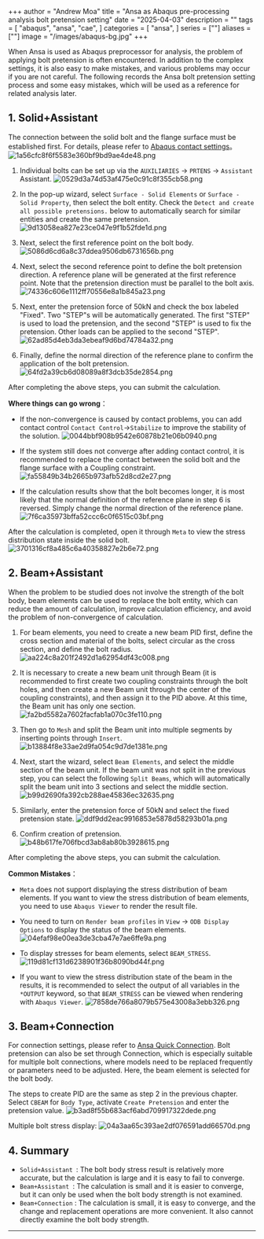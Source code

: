 +++
author = "Andrew Moa"
title = "Ansa as Abaqus pre-processing analysis bolt pretension setting"
date = "2025-04-03"
description = ""
tags = [
    "abaqus",
    "ansa",
    "cae",
]
categories = [
    "ansa",
]
series = [""]
aliases = [""]
image = "/images/abaqus-bg.jpg"
+++

When Ansa is used as Abaqus preprocessor for analysis, the problem of applying bolt pretension is often encountered. In addition to the complex settings, it is also easy to make mistakes, and various problems may occur if you are not careful. The following records the Ansa bolt pretension setting process and some easy mistakes, which will be used as a reference for related analysis later.

## 1. Solid+Assistant 

The connection between the solid bolt and the flange surface must be established first. For details, please refer to [Abaqus contact settings](../2025-03-10-abaqus-contact/)。
![1a56cfc8f6f5583e360bf9bd9ae4de48.png](./images/1a56cfc8f6f5583e360bf9bd9ae4de48.png)

 1. Individual bolts can be set up via the `AUXILIARIES` → `PRTENS` → `Assistant` Assistant.
 ![0529d3a74d53af475e0c91c8f355cb58.png](./images/0529d3a74d53af475e0c91c8f355cb58.png)

 2. In the pop-up wizard, select `Surface - Solid Elements` or `Surface - Solid Property`, then select the bolt entity. Check the `Detect and create all possible pretensions.` below to automatically search for similar entities and create the same pretension.
 ![9d13058ea827e23ce047e9f1b52fde1d.png](./images/9d13058ea827e23ce047e9f1b52fde1d.png)

 3. Next, select the first reference point on the bolt body.
 ![5086d6cd6a8c37ddea9506db6731656b.png](./images/5086d6cd6a8c37ddea9506db6731656b.png)

4. Next, select the second reference point to define the bolt pretension direction. A reference plane will be generated at the first reference point. Note that the pretension direction must be parallel to the bolt axis.
 ![74336c606e1112ff70556e8a1b845a23.png](./images/74336c606e1112ff70556e8a1b845a23.png)

5. Next, enter the pretension force of 50kN and check the box labeled "Fixed". Two "STEP"s will be automatically generated. The first "STEP" is used to load the pretension, and the second "STEP" is used to fix the pretension. Other loads can be applied to the second "STEP".
 ![62ad85d4eb3da3ebeaf9d6bd74784a32.png](./images/62ad85d4eb3da3ebeaf9d6bd74784a32.png)

6. Finally, define the normal direction of the reference plane to confirm the application of the bolt pretension.
 ![64fd2a39cb6d08089a8f3dcb35de2854.png](./images/64fd2a39cb6d08089a8f3dcb35de2854.png)

After completing the above steps, you can submit the calculation.

**Where things can go wrong**：
   
 - If the non-convergence is caused by contact problems, you can add contact control `Contact Control`→`Stabilize` to improve the stability of the solution.
   ![0044bbf908b9542e60878b21e06b0940.png](./images/0044bbf908b9542e60878b21e06b0940.png)

 - If the system still does not converge after adding contact control, it is recommended to replace the contact between the solid bolt and the flange surface with a Coupling constraint.
   ![fa55849b34b2665b973afb52d8cd2e27.png](./images/fa55849b34b2665b973afb52d8cd2e27.png)

 - If the calculation results show that the bolt becomes longer, it is most likely that the normal definition of the reference plane in step 6 is reversed. Simply change the normal direction of the reference plane.
   ![7f6ca35973bffa52ccc6c0f6515c03bf.png](./images/7f6ca35973bffa52ccc6c0f6515c03bf.png)

After the calculation is completed, open it through `Meta` to view the stress distribution state inside the solid bolt.
![3701316cf8a485c6a40358827e2b6e72.png](./images/3701316cf8a485c6a40358827e2b6e72.png)

## 2. Beam+Assistant

When the problem to be studied does not involve the strength of the bolt body, beam elements can be used to replace the bolt entity, which can reduce the amount of calculation, improve calculation efficiency, and avoid the problem of non-convergence of calculation.

 1. For beam elements, you need to create a new beam PID first, define the cross section and material of the bolts, select circular as the cross section, and define the bolt radius.
![aa224c8a201f2492d1a62954df43c008.png](./images/aa224c8a201f2492d1a62954df43c008.png)

 2. It is necessary to create a new beam unit through Beam (it is recommended to first create two coupling constraints through the bolt holes, and then create a new Beam unit through the center of the coupling constraints), and then assign it to the PID above. At this time, the Beam unit has only one section.
![fa2bd5582a7602facfab1a070c3fe110.png](./images/fa2bd5582a7602facfab1a070c3fe110.png)
	 
 3. Then go to `Mesh` and split the Beam unit into multiple segments by inserting points through `Insert`.
![b13884f8e33ae2d9fa054c9d7de1381e.png](./images/b13884f8e33ae2d9fa054c9d7de1381e.png)

 4. Next, start the wizard, select `Beam Elements`, and select the middle section of the beam unit. If the beam unit was not split in the previous step, you can select the following `Split Beams`, which will automatically split the beam unit into 3 sections and select the middle section.
![b99d2690fa392cb288ae45836ec32635.png](./images/b99d2690fa392cb288ae45836ec32635.png)

 5. Similarly, enter the pretension force of 50kN and select the fixed pretension state.
![ddf9dd2eac9916853e5878d58293b01a.png](./images/ddf9dd2eac9916853e5878d58293b01a.png)

 6. Confirm creation of pretension.
![b48b617fe706fbcd3ab8ab80b3928615.png](./images/b48b617fe706fbcd3ab8ab80b3928615.png)

After completing the above steps, you can submit the calculation.

**Common Mistakes**：

 - `Meta` does not support displaying the stress distribution of beam elements. If you want to view the stress distribution of beam elements, you need to use `Abaqus Viewer` to render the result file.

 - You need to turn on `Render beam profiles` in `View` → `ODB Display Options` to display the status of the beam elements.
![04efaf98e00ea3de3cba47e7ae6ffe9a.png](./images/04efaf98e00ea3de3cba47e7ae6ffe9a.png)

 - To display stresses for beam elements, select `BEAM_STRESS`.
![119d81cf131d6238901f36b8090bd44f.png](./images/119d81cf131d6238901f36b8090bd44f.png)

 - If you want to view the stress distribution state of the beam in the results, it is recommended to select the output of all variables in the `*OUTPUT` keyword, so that `BEAM_STRESS` can be viewed when rendering with `Abaqus Viewer`.
![7858de766a8079b575e43008a3ebb326.png](./images/7858de766a8079b575e43008a3ebb326.png)

## 3. Beam+Connection

For connection settings, please refer to [Ansa Quick Connection](../2025-03-05-ansa-connector/). Bolt pretension can also be set through Connection, which is especially suitable for multiple bolt connections, where models need to be replaced frequently or parameters need to be adjusted. Here, the beam element is selected for the bolt body.

The steps to create PID are the same as step 2 in the previous chapter. Select `CBEAM` for `Body Type`, activate `Create Pretension` and enter the pretension value.
![b3ad8f55b683acf6abd709917322dede.png](./images/b3ad8f55b683acf6abd709917322dede.png)

Multiple bolt stress display:
![04a3aa65c393ae2df076591add66570d.png](./images/04a3aa65c393ae2df076591add66570d.png)

## 4. Summary

- `Solid+Assistant `: The bolt body stress result is relatively more accurate, but the calculation is large and it is easy to fail to converge.
- `Beam+Assistant `: The calculation is small and it is easier to converge, but it can only be used when the bolt body strength is not examined.
- `Beam+Connection` : The calculation is small, it is easy to converge, and the change and replacement operations are more convenient. It also cannot directly examine the bolt body strength.

---
